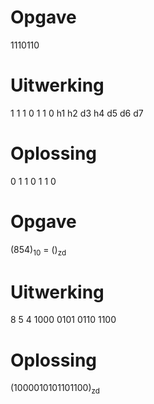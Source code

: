 
# Opgave
1110110
# Uitwerking
1   1   1   0   1   1   0
h1  h2  d3  h4  d5  d6  d7

# Oplossing

0   1   1   0   1   1   0

# Opgave
(854)<sub>10</sub> = ()<sub>zd</sub>
# Uitwerking
8       5       4
1000    0101    0110    1100

# Oplossing

(1000010101101100)<sub>zd</sub>

